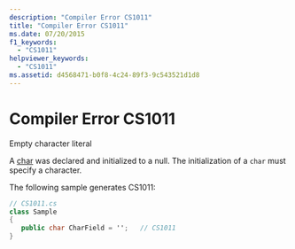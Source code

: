 ```yaml
---
description: "Compiler Error CS1011"
title: "Compiler Error CS1011"
ms.date: 07/20/2015
f1_keywords: 
  - "CS1011"
helpviewer_keywords: 
  - "CS1011"
ms.assetid: d4568471-b0f8-4c24-89f3-9c543521d1d8
---
```

# Compiler Error CS1011
Empty character literal  
  
 A [char](../language-reference/builtin-types/char.md) was declared and initialized to a null. The initialization of a `char` must specify a character.  
  
 The following sample generates CS1011:  
  
```csharp  
// CS1011.cs  
class Sample  
{  
   public char CharField = '';   // CS1011  
}  
```
